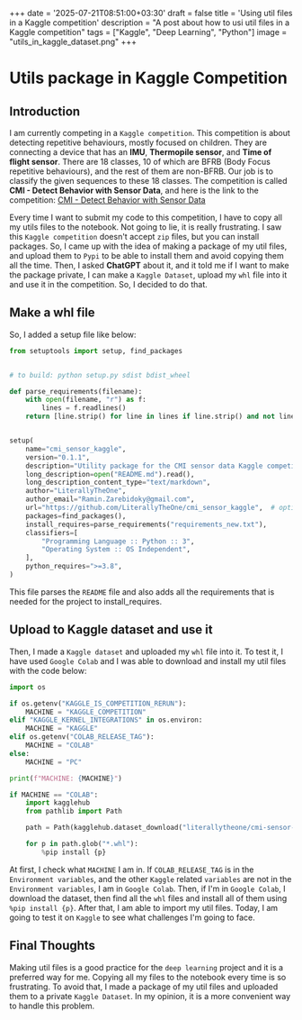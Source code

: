 +++
date = '2025-07-21T08:51:00+03:30'
draft = false
title = 'Using util files in a Kaggle competition'
description = "A post about how to usi util files in a Kaggle competition"
tags = ["Kaggle", "Deep Learning", "Python"]
image = "utils_in_kaggle_dataset.png"
+++

# Utils package in Kaggle Competition

## Introduction

I am currently competing in a `Kaggle competition`.
This competition is about detecting repetitive behaviours, mostly
focused on children.
They are connecting a device that has an **IMU**, **Thermopile sensor**, and
**Time of flight sensor**.
There are 18 classes, 10 of which are BFRB (Body Focus repetitive behaviours), and
the rest of them are non-BFRB.
Our job is to classify the given sequences to these 18 classes.
The competition is called **CMI - Detect Behavior with Sensor Data**, and
here is the link to the competition:
[CMI - Detect Behavior with Sensor Data](https://www.kaggle.com/competitions/cmi-detect-behavior-with-sensor-data)

Every time I want to submit my code to this competition, I have to
copy all my utils files to the notebook.
Not going to lie, it is really frustrating.
I saw this `Kaggle competition` doesn't accept `zip` files, but you
can install packages.
So, I came up with the idea of making a package of my util files, and
upload them to `Pypi` to be able to install them and avoid copying them
all the time.
Then, I asked **ChatGPT** about it, and it told me if I want to make the
package private, I can make a `Kaggle Dataset`, upload my `whl` file
into it and use it in the competition.
So, I decided to do that.

## Make a whl file

So, I added a setup file like below:

```python
from setuptools import setup, find_packages


# to build: python setup.py sdist bdist_wheel

def parse_requirements(filename):
    with open(filename, "r") as f:
        lines = f.readlines()
    return [line.strip() for line in lines if line.strip() and not line.startswith("#")]


setup(
    name="cmi_sensor_kaggle",
    version="0.1.1",
    description="Utility package for the CMI sensor data Kaggle competition",
    long_description=open("README.md").read(),
    long_description_content_type="text/markdown",
    author="LiterallyTheOne",
    author_email="Ramin.Zarebidoky@gmail.com",
    url="https://github.com/LiterallyTheOne/cmi_sensor_kaggle",  # optional
    packages=find_packages(),
    install_requires=parse_requirements("requirements_new.txt"),
    classifiers=[
        "Programming Language :: Python :: 3",
        "Operating System :: OS Independent",
    ],
    python_requires=">=3.8",
)
```

This file parses the `README` file and also adds all the requirements
that is needed for the project to install_requires.

## Upload to Kaggle dataset and use it

Then, I made a `Kaggle dataset` and uploaded my `whl` file into it.
To test it, I have used `Google Colab` and I was able to download
and install my util files with the code below:

```python
import os

if os.getenv("KAGGLE_IS_COMPETITION_RERUN"):
    MACHINE = "KAGGLE_COMPETITION"
elif "KAGGLE_KERNEL_INTEGRATIONS" in os.environ:
    MACHINE = "KAGGLE"
elif os.getenv("COLAB_RELEASE_TAG"):
    MACHINE = "COLAB"
else:
    MACHINE = "PC"

print(f"MACHINE: {MACHINE}")

if MACHINE == "COLAB":
    import kagglehub
    from pathlib import Path

    path = Path(kagglehub.dataset_download("literallytheone/cmi-sensor-kaggle-utils"))

    for p in path.glob("*.whl"):
        %pip install {p}
```

At first, I check what `MACHINE` I am in.
If `COLAB_RELEASE_TAG` is in the `Environment variables`, and the
other `Kaggle` related `variables` are not in the `Environment variables`,
I am in `Google Colab`.
Then, if I'm in `Google Colab`, I download the dataset, then find all
the `whl` files and install all of them using `%pip install {p}`.
After that, I am able to import my util files.
Today, I am going to test it on `Kaggle` to see what challenges
I'm going to face.

## Final Thoughts

Making util files is a good practice for the `deep learning` project
and it is a preferred way for me.
Copying all my files to the notebook every time is so frustrating.
To avoid that, I made a package of my util files and uploaded them
to a private `Kaggle Dataset`.
In my opinion, it is a more convenient way to handle this problem.
